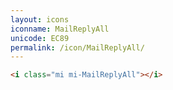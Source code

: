 ```yaml
---
layout: icons
iconname: MailReplyAll
unicode: EC89
permalink: /icon/MailReplyAll/
---
```


``` html
<i class="mi mi-MailReplyAll"></i>
```
